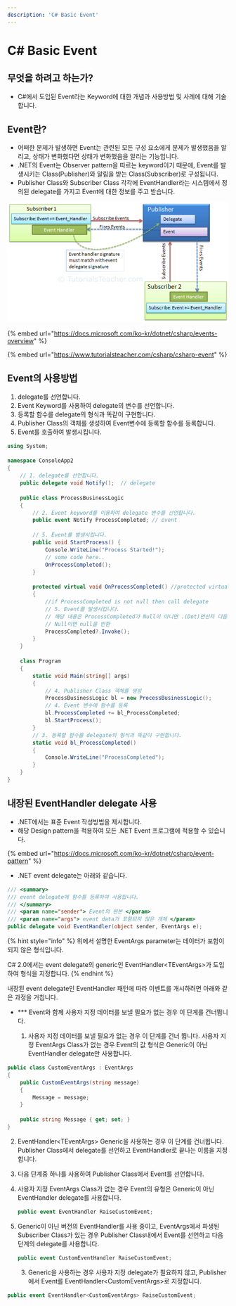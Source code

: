 ```yaml
---
description: 'C# Basic Event'
---
```


# C\# Basic Event

## 무엇을 하려고 하는가?

* C\#에서 도입된 Event라는 Keyword에 대한 개념과 사용방법 및 사례에 대해 기술합니다.



## Event란?

* 어떠한 문제가 발생하면 Event는 관련된 모든 구성 요소에게 문제가 발생했음을 알리고, 상태가 변화했다면 상태가 변화했음을 알리는 기능입니다. 
* .NET의 Event는 Observer pattern을 따르는 keyword이기 때문에, Event를 발생시키는 Class\(Publisher\)와 알림을 받는 Class\(Subscriber\)로 구성됩니다.
* Publisher Class와 Subscriber Class 각각에 EventHandler라는 시스템에서 정의된 delegate를 가지고 Event에 대한 정보를 주고 받습니다.

![](../../../../../.gitbook/assets/image%20%28217%29.png)

{% embed url="https://docs.microsoft.com/ko-kr/dotnet/csharp/events-overview" %}

{% embed url="https://www.tutorialsteacher.com/csharp/csharp-event" %}



## Event의 사용방법

1. delegate를 선언합니다.
2. Event Keyword를 사용하여 delegate의 변수를 선언합니다.
3. 등록할 함수를 delegate의 형식과 똑같이 구현합니다.
4. Publisher Class의 객체를 생성하여 Event변수에 등록할 함수를 등록합니다.
5. Event를  호출하여 발생시킵니다.

```csharp
using System;

namespace ConsoleApp2
{
    // 1. delegate를 선언합니다.
    public delegate void Notify();  // delegate

    public class ProcessBusinessLogic
    {
        // 2. Event keyword를 이용하여 delegate 변수를 선언합니다.
        public event Notify ProcessCompleted; // event
        
        // 5. Event를 발생시킵니다.
        public void StartProcess() {
            Console.WriteLine("Process Started!");
            // some code here..
            OnProcessCompleted();
        }

        protected virtual void OnProcessCompleted() //protected virtual method
        {
            //if ProcessCompleted is not null then call delegate
            // 5. Event를 발생시킵니다.
            // 해당 내용은 ProcessCompleted가 Null이 아니면 .(Dot)연산자 다음 함수를 실행
            // Null이면 null을 반환
            ProcessCompleted?.Invoke();
        }
    }

    class Program
    {
        static void Main(string[] args)
        {
            // 4. Publisher Class 객체를 생성
            ProcessBusinessLogic bl = new ProcessBusinessLogic();
            // 4. Event 변수에 함수를 등록
            bl.ProcessCompleted += bl_ProcessCompleted;
            bl.StartProcess();
        }
        // 3. 등록할 함수를 delegate의 형식과 똑같이 구현합니다.
        static void bl_ProcessCompleted()
        {
            Console.WriteLine("ProcessCompleted");
        }
    }
}

```



## 내장된 EventHandler delegate 사용

* .NET에서는 표준 Event 작성방법을 제시합니다.
* 해당 Design pattern을 적용하여 모든 .NET Event 프로그램에 적용할 수 있습니다.

{% embed url="https://docs.microsoft.com/ko-kr/dotnet/csharp/event-pattern" %}

* .NET event delegate는 아래와 같습니다.

```csharp
/// <summary>
/// event delegate에 함수를 등록하여 사용합니다.
/// </summary>
/// <param name="sender"> Event의 원본 </param>
/// <param name="args"> event data가 포함되지 않은 개체 </param>
public delegate void EventHandler(object sender, EventArgs e);
```

{% hint style="info" %}
위에서 설명한 EventArgs parameter는 데이터가 포함이 되지 않은 형식입니다.

C\# 2.0에서는 event delegate의 generic인 EventHandler&lt;TEventArgs&gt;가 도입하여 형식을 지정합니다.
{% endhint %}

내장된 event delegate인 EventHandler 패턴에 따라 이벤트를 개시하려면 아래와 같은 과정을 거칩니다.

* \*\*\* Event와 함께 사용자 지정 데이터를 보낼 필요가 없는 경우 이 단계를 건너뜁니다.



  1. 사용자 지정 데이터를 보낼 필요가 없는 경우 이 단계를 건너 뜁니다. 사용자 지정 EventArgs Class가 없는 경우 Event의 값 형식은 Generic이 아닌 EventHandler delegate만 사용합니다. 

```csharp
public class CustomEventArgs : EventArgs
{
    public CustomEventArgs(string message)
    {
        Message = message;
    }

    public string Message { get; set; }
}
```

  2. EventHandler&lt;TEventArgs&gt; Generic을 사용하는 경우 이 단계를 건너뜁니다. Publisher Class에서 delegate를 선언하고 EventHandler로 끝나는 이름을 지정합니다.

  3. 다음 단계중 하나를 사용하여 Publisher Class에서 Event를 선언합니다.

1. 사용자 지정 EventArgs Class가 없는 경우 Event의 유형은 Generic이 아닌 EventHandler delegate를 사용합니다.

   ```csharp
   public event EventHandler RaiseCustomEvent;
   ```

2. Generic이 아닌 버전의 EventHandler를 사용 중이고, EventArgs에서 파생된 Subscriber Class가 있는 경우 Publisher Class내에서 Event를 선언하고 다음 단계의 delegate를 사용합니다.

   ```csharp
   public event CustomEventHandler RaiseCustomEvent;
   ```

   3. Generic을 사용하는 경우 사용자 지정 delegate가 필요하지 않고, Publisher에서 Event를 EventHandler&lt;CustomEventArgs&gt;로 지정합니다.

```csharp
public event EventHandler<CustomEventArgs> RaiseCustomEvent;
```



